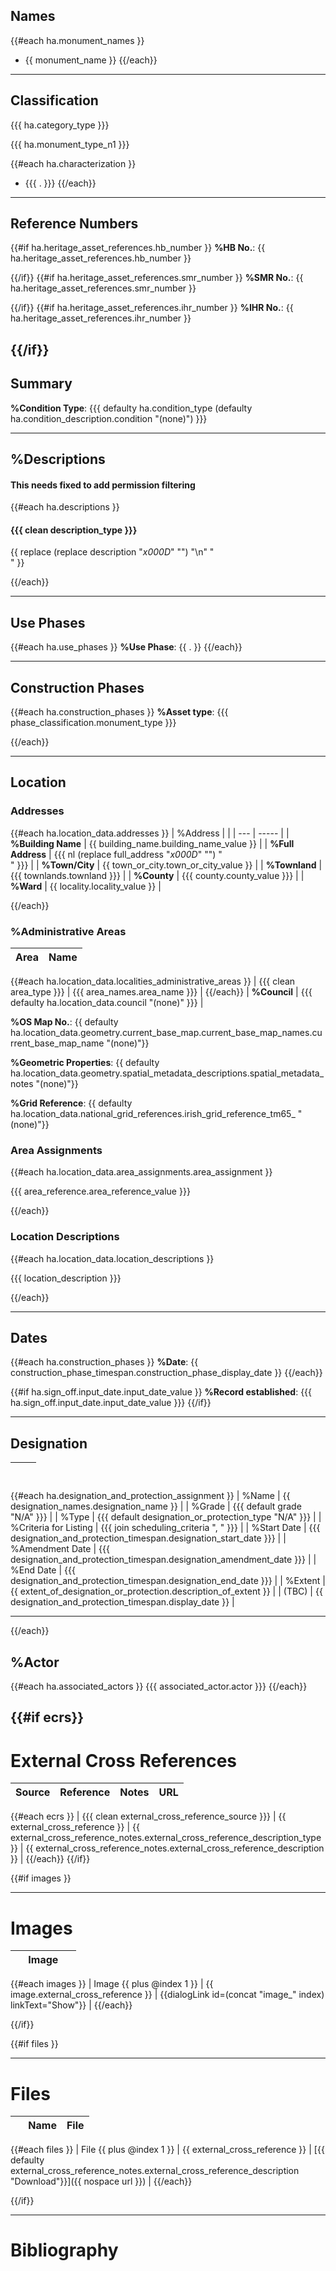 ## Names

{{#each ha.monument_names }}
- {{ monument_name }}
{{/each}}

---

## Classification

{{{ ha.category_type }}}

{{{ ha.monument_type_n1 }}}

{{#each ha.characterization }}
- {{{ . }}}
{{/each}}

---

## Reference Numbers

{{#if ha.heritage_asset_references.hb_number }}
**%HB No.**: {{ ha.heritage_asset_references.hb_number }}

{{/if}}
{{#if ha.heritage_asset_references.smr_number }}
**%SMR No.**: {{ ha.heritage_asset_references.smr_number }}

{{/if}}
{{#if ha.heritage_asset_references.ihr_number }}
**%IHR No.**: {{ ha.heritage_asset_references.ihr_number }}

{{/if}}
---

## Summary

**%Condition Type**: {{{ defaulty ha.condition_type (defaulty ha.condition_description.condition "(none)") }}}

---

## %Descriptions

#### This needs fixed to add permission filtering

{{#each ha.descriptions }}
#### {{{ clean description_type }}}

{{ replace (replace description "_x000D_" "") "\n" "<br/>" }}

{{/each}}

---

## Use Phases

{{#each ha.use_phases }}
**%Use Phase**: {{ . }}
{{/each}}

---

## Construction Phases

{{#each ha.construction_phases }}
**%Asset type**: {{{ phase_classification.monument_type }}}


{{/each}}

---

## Location

### Addresses

{{#each ha.location_data.addresses }}
| %Address |       |
| --- | ----- |
| **%Building Name** | {{ building_name.building_name_value }} |
| **%Full Address** | {{{ nl (replace full_address "_x000D_" "") "<br/>" }}} |
| **%Town/City** | {{ town_or_city.town_or_city_value }} |
| **%Townland** | {{{ townlands.townland }}} |
| **%County** | {{{ county.county_value }}} |
| **%Ward** | {{ locality.locality_value }} |

{{/each}}

### %Administrative Areas

| Area | Name |
| ---- | ---- |
{{#each ha.location_data.localities_administrative_areas }}
| {{{ clean area_type }}} | {{{ area_names.area_name }}} |
{{/each}}
| **%Council** | {{{ defaulty ha.location_data.council "(none)" }}} |

**%OS Map No.**: {{ defaulty ha.location_data.geometry.current_base_map.current_base_map_names.current_base_map_name "(none)"}}

**%Geometric Properties**: {{ defaulty ha.location_data.geometry.spatial_metadata_descriptions.spatial_metadata_notes "(none)"}}

**%Grid Reference**: {{ defaulty ha.location_data.national_grid_references.irish_grid_reference_tm65_ "(none)"}}

### Area Assignments

{{#each ha.location_data.area_assignments.area_assignment }}

{{{ area_reference.area_reference_value }}}

{{/each}}

### Location Descriptions

{{#each ha.location_data.location_descriptions }}

{{{ location_description }}}

{{/each}}

---

## Dates

{{#each ha.construction_phases }}
**%Date**: {{ construction_phase_timespan.construction_phase_display_date }}
{{/each}}

{{#if ha.sign_off.input_date.input_date_value }}
**%Record established**: {{{ ha.sign_off.input_date.input_date_value }}}
{{/if}}


---

## Designation

| &nbsp; | &nbsp; |
| ------ | ------ |
{{#each ha.designation_and_protection_assignment }}
| %Name | {{ designation_names.designation_name }} |
| %Grade | {{{ default grade "N/A" }}} |
| %Type | {{{ default designation_or_protection_type "N/A" }}} |
| %Criteria for Listing | {{{ join scheduling_criteria ", " }}} |
| %Start Date | {{{ designation_and_protection_timespan.designation_start_date }}} |
| %Amendment Date | {{{ designation_and_protection_timespan.designation_amendment_date }}} |
| %End Date | {{{ designation_and_protection_timespan.designation_end_date }}} |
| %Extent | {{ extent_of_designation_or_protection.description_of_extent }} |
| (TBC) | {{ designation_and_protection_timespan.display_date }} |

---
{{/each}}

## %Actor

{{#each ha.associated_actors }}
{{{ associated_actor.actor }}}
{{/each}}

{{#if ecrs}}
---

# External Cross References

| Source | Reference | Notes | URL |
| ------ | --------- | ----- | --- |
{{#each ecrs }}
| {{{ clean external_cross_reference_source }}} | {{ external_cross_reference }} | {{ external_cross_reference_notes.external_cross_reference_description_type }} | {{ external_cross_reference_notes.external_cross_reference_description }} |
{{/each}}
{{/if}}

{{#if images }}

---

# Images

| &nbsp; | Image | &nbsp; |
| - | ----- | - |
{{#each images }}
| Image {{ plus @index 1 }} | {{ image.external_cross_reference }} | {{dialogLink id=(concat "image_" index) linkText="Show"}} |
{{/each}}

{{/if}}

{{#if files }}

---

# Files

| &nbsp; | Name | File
| ----- | - | - |
{{#each files }}
| File {{ plus @index 1 }} | {{ external_cross_reference }} | [{{ defaulty external_cross_reference_notes.external_cross_reference_description "Download"}}]({{ nospace url }}) |
{{/each}}

{{/if}}

---

# Bibliography

